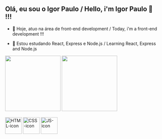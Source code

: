 ## Olá, eu sou o Igor Paulo / Hello, i'm Igor Paulo 👋 !!!

- 🔭 Hoje, atuo na área de front-end development / Today, i'm a front-end development !!!

- 🌱 Estou estudando React, Express e Node.js / Learning React, Express and Node.js

<!-- Status Section -->
<div> 
  <img height="180em" src= "https://github-readme-stats.vercel.app/api?username=IPDSS1337&count_private=true&show_icons=true&theme=tokyonight"/>
  <img height="180em" src= "https://github-readme-stats.vercel.app/api/top-langs/?username=IPDSS1337&layout=compact&theme=tokyonight"/>
</div>
<!-- Social Medias Section -->
<div style="display: inline_block"><br>
  <img alt="HTML-icon" align="center" height="54em" src="https://cdn.jsdelivr.net/gh/devicons/devicon/icons/html5/html5-original.svg" />
  <img alt="CSS-icon" align="center" height="54em" src="https://cdn.jsdelivr.net/gh/devicons/devicon/icons/css3/css3-original.svg" />
  <img alt="JS-icon" align="center" height="54em" src="https://cdn.jsdelivr.net/gh/devicons/devicon/icons/javascript/javascript-original.svg" />
          
          
     







